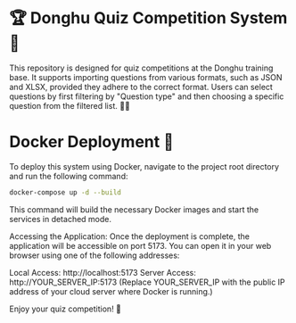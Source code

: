 # 🏆 Donghu Quiz Competition System 🧠
This repository is designed for quiz competitions at the Donghu training base. It supports importing questions from various formats, such as JSON and XLSX, provided they adhere to the correct format. Users can select questions by first filtering by "Question type" and then choosing a specific question from the filtered list. 📝✅

# Docker Deployment 🐳
To deploy this system using Docker, navigate to the project root directory and run the following command:

```bash
docker-compose up -d --build
```

This command will build the necessary Docker images and start the services in detached mode.

Accessing the Application:
Once the deployment is complete, the application will be accessible on port 5173.
You can open it in your web browser using one of the following addresses:

Local Access: http://localhost:5173
Server Access: http://YOUR_SERVER_IP:5173 (Replace YOUR_SERVER_IP with the public IP address of your cloud server where Docker is running.)

Enjoy your quiz competition! 🎉
